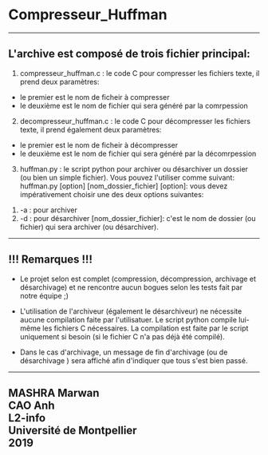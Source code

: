 # Compresseur_Huffman

-------------------------------------------------
L'archive est composé de trois fichier principal:
-------------------------------------------------

1) compresseur_huffman.c : 
le code C pour compresser les fichiers texte, il prend deux paramètres:
- le premier est le nom de ficheir à compresser
- le deuxième est le nom de fichier qui sera généré par la comrpession

2) decompresseur_huffman.c :
le code C pour décompresser les fichiers texte, il prend également deux paramètres:
- le premier est le nom de ficheir à décompresser
- le deuxième est le nom de fichier qui sera généré par la décomrpession

3) huffman.py :
le script python pour archiver ou désarchiver un dossier (ou bien un simple fichier). Vous pouvez l'utiliser comme suivant:
huffman.py  [option]  [nom_dossier_fichier] 
[option]: vous devez impérativement choisir une des deux options suivantes:
1. -a : pour archiver
2. -d : pour désarchiver
[nom_dossier_fichier]: c'est le nom de dossier (ou fichier) qui sera archiver (ou désarchiver).

-----------------
!!! Remarques !!!
-----------------

- Le projet selon est complet (compression, décompression, archivage et désarchivage) et ne rencontre aucun bogues 
selon les tests fait par notre équipe ;)

- L'utilisation de l'archiveur (également le désarchiveur) ne nécessite aucune compilation faite par l'utilisatuer. 
Le script python compile lui-même les fichiers C nécessaires. 
La compilation est faite par le script uniquement si besoin (si le fichier C n'a pas déjà été compilé).

- Dans le cas d'archivage, un message de fin d'archivage (ou de désarchivage ) sera affiché afin d'indiquer que tous s'est bien passé.


----------------------------------------------------------------------------
MASHRA Marwan    
CAO Anh   
L2-info    
Université de Montpellier   
2019
----------------------------------------------------------------------------

